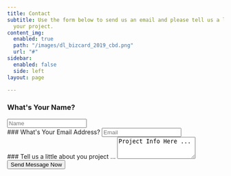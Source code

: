 ```yaml
---
title: Contact
subtitle: Use the form below to send us an email and please tell us a little about
  your project.
content_img:
  enabled: true
  path: "/images/dl_bizcard_2019_cbd.png"
  url: "#"
sidebar:
  enabled: false
  side: left
layout: page

---
```

<form method="post" netlify>

### What's Your Name?
<input type="text" id="name" name="name" placeholder="Name"/>
<br>
### What's Your Email Address?
<input type="text" id="email" name="email" placeholder="Email"/>
<br>
### Tell us a little about you project ...
<textarea rows="3" col="100%">Project Info Here ...</textarea>
<br>
<input name="submit" type="submit" value="Send Message Now">

</form>